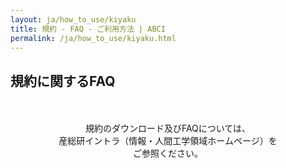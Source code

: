 ```yaml
---
layout: ja/how_to_use/kiyaku
title: 規約 - FAQ - ご利用方法 | ABCI
permalink: /ja/how_to_use/kiyaku.html
---
```


<h2 class="h2">規約に関するFAQ</h2>
<br /><br />

<center>
<div class="lead_text">規約のダウンロード及びFAQについては、<br />産総研イントラ（情報・人間工学領域ホームページ）を<br />ご参照ください。</div>
</center>

